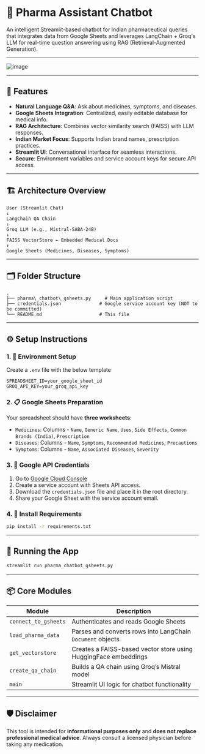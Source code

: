 # 💊 Pharma Assistant Chatbot

An intelligent Streamlit-based chatbot for Indian pharmaceutical queries that integrates data from Google Sheets and leverages LangChain + Groq's LLM for real-time question answering using RAG (Retrieval-Augmented Generation).

---
![image](https://github.com/user-attachments/assets/5a5b085e-f736-4c1a-b32e-f12b0f6c9bff)

---
## 🧠 Features

- **Natural Language Q&A**: Ask about medicines, symptoms, and diseases.
- **Google Sheets Integration**: Centralized, easily editable database for medical info.
- **RAG Architecture**: Combines vector similarity search (FAISS) with LLM responses.
- **Indian Market Focus**: Supports Indian brand names, prescription practices.
- **Streamlit UI**: Conversational interface for seamless interactions.
- **Secure**: Environment variables and service account keys for secure API access.

---

## 🏗️ Architecture Overview
```
User (Streamlit Chat)
↓
LangChain QA Chain
↓
Groq LLM (e.g., Mistral-SABA-24B)
↓
FAISS VectorStore ← Embedded Medical Docs
↑
Google Sheets (Medicines, Diseases, Symptoms)
```
---

## 🗂️ Folder Structure
```
.
├── pharma\_chatbot\_gsheets.py     # Main application script
├── credentials.json              # Google service account key (NOT to be committed)
└── README.md                     # This file
```
---

## ⚙️ Setup Instructions

### 1. 🔑 Environment Setup

Create a `.env` file with the below template

```env
SPREADSHEET_ID=your_google_sheet_id
GROQ_API_KEY=your_groq_api_key
````

### 2. 📋 Google Sheets Preparation

Your spreadsheet should have **three worksheets**:

* `Medicines`: Columns - `Name`, `Generic Name`, `Uses`, `Side Effects`, `Common Brands (India)`, `Prescription`
* `Diseases`: Columns - `Name`, `Symptoms`, `Recommended Medicines`, `Precautions`
* `Symptoms`: Columns - `Name`, `Associated Diseases`, `Severity`

### 3. 🔐 Google API Credentials

1. Go to [Google Cloud Console](https://console.cloud.google.com/)
2. Create a service account with Sheets API access.
3. Download the `credentials.json` file and place it in the root directory.
4. Share your Google Sheet with the service account email.

### 4. 🧪 Install Requirements

```bash
pip install -r requirements.txt
```

---

## 🚀 Running the App

```bash
streamlit run pharma_chatbot_gsheets.py
```

---

## 📦 Core Modules

| Module               | Description                                                     |
| -------------------- | --------------------------------------------------------------- |
| `connect_to_gsheets` | Authenticates and reads Google Sheets                           |
| `load_pharma_data`   | Parses and converts rows into LangChain `Document` objects      |
| `get_vectorstore`    | Creates a FAISS-based vector store using HuggingFace embeddings |
| `create_qa_chain`    | Builds a QA chain using Groq’s Mistral model                    |
| `main`               | Streamlit UI logic for chatbot functionality                    |

---

## 🛡️ Disclaimer

This tool is intended for **informational purposes only** and **does not replace professional medical advice**. Always consult a licensed physician before taking any medication.

```
